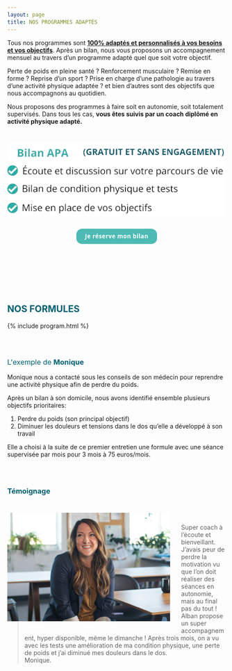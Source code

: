 ```yaml
---
layout: page
title: NOS PROGRAMMES ADAPTÉS
---
```


Tous nos programmes sont <b><u>100% adaptés et personnalisés à vos besoins et vos objectifs</u></b>. Après un bilan, nous vous proposons un accompagnement mensuel au travers d’un programme adapté quel que soit votre objectif.  

Perte de poids en pleine santé ? Renforcement musculaire ? Remise en forme ? Reprise d’un sport ? Prise en charge d’une pathologie au travers d’une activité physique adaptée ? et bien d’autres sont des objectifs que nous accompagnons au quotidien.  

Nous proposons des programmes à faire soit en autonomie, soit totalement supervisés. Dans tous les cas, **vous êtes suivis par un coach diplômé en activité physique adapté.**  

<div style="text-align: center">
  <img src="/assets/images/12.png" style="height: 50%; margin-top: 2em" /> 
  <br/>
  <a href="#contact-scrollpoint">
    <button style="
      margin: 2em 0 4em 0;
      background-color: #4dbab4;
      color: white;
      padding: 10px 20px;
      border: none;
      border-radius: 1em;
      font-weight: 700;
      line-height: 1.1;
      letter-spacing: 0.5px;
      font-family: 'Open Sans', 'Helvetica Neue', Helvetica, Arial, sans-serif;
      "
      >Je réserve mon bilan</button>
  </a>
</div>

 <h2 style="text-align: left; color: #005F73; margin-top: 4em">NOS FORMULES</h2>

{% include program.html %}


 <h3 style="text-align: left; color: #005F73; margin-top: 4em"><p style="font-weight: normal">L'exemple de <b>Monique</b></p></h3>

Monique nous a contacté sous les conseils de son médecin pour reprendre une activité physique afin de perdre du poids.  
  
Après un bilan à son domicile, nous avons identifié ensemble plusieurs objectifs prioritaires: 

1. Perdre du poids (son principal objectif) 
2. Diminuer les douleurs et tensions dans le dos qu’elle a développé à son travail  

Elle a choisi à la suite de ce premier entretien une formule avec une séance supervisée par mois pour 3 mois à 75 euros/mois.  

 <h3 style="text-align: left; color: #005F73; margin: 4em 0">Témoignage</h3>

<img align="left" height="250px" style="margin: -5% 5% 5% 0" src="/assets/images/monique.png" /> 

> Super coach à l’écoute et bienveillant. J’avais peur de perdre la motivation vu que l’on doit réaliser des séances en autonomie, mais au final pas du tout ! Alban propose un super accompagnement, hyper disponible, même le dimanche ! Après trois mois, on a vu avec les tests une amélioration de ma condition physique, une perte de poids et j’ai diminué mes douleurs dans le dos.  
> Monique. 

<div id="contact-scrollpoint" />
